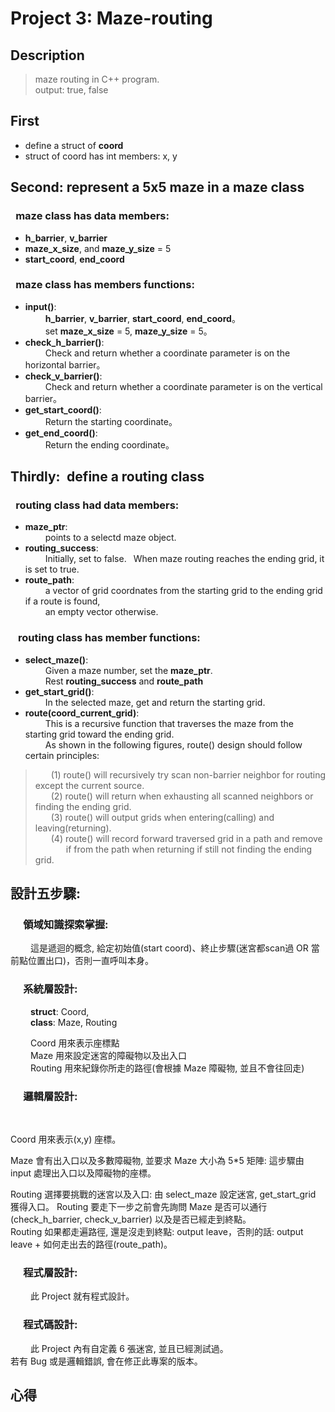 # Project 3: Maze-routing

## Description
>  maze routing in C++ program.  
>  output: true, false

## First
  - define a struct of **coord**  
  - struct of coord has int members: x, y  

## Second: represent a 5x5 maze in a **maze** class
### &ensp;maze class has data members:
  - **h_barrier**, **v_barrier**
  - **maze_x_size**, and **maze_y_size** = 5
  - **start_coord**, **end_coord**

### &ensp;maze class has members functions:
- **input()**:  
    &ensp;&ensp;&ensp;&ensp; **h_barrier**, **v_barrier**, **start_coord**, **end_coord**。  
    &ensp;&ensp;&ensp;&ensp; set **maze_x_size** = 5, **maze_y_size** = 5。
- **check_h_barrier()**:  
    &ensp;&ensp;&ensp;&ensp; Check and return whether a coordinate parameter is on the horizontal barrier。
- **check_v_barrier()**:  
    &ensp;&ensp;&ensp;&ensp; Check and return whether a coordinate parameter is on the vertical barrier。
- **get_start_coord()**:  
    &ensp;&ensp;&ensp;&ensp; Return the starting coordinate。
- **get_end_coord()**:  
    &ensp;&ensp;&ensp;&ensp; Return the ending coordinate。

## Thirdly:&ensp;define a routing class 
### &ensp;routing class had data members:
  - **maze_ptr**:  
      &ensp;&ensp;&ensp;&ensp; points to a selectd maze object.
  - **routing_success**:  
      &ensp;&ensp;&ensp;&ensp; Initially, set to false.&ensp; When  maze routing reaches the ending grid, it is set to true.
  - **route_path**:  
      &ensp;&ensp;&ensp;&ensp; a vector of grid coordnates from the starting grid to the ending grid if a route is found,  
      &ensp;&ensp;&ensp;&ensp; an empty vector otherwise.

### &ensp; routing class has member functions:  
  - **select_maze()**:  
    &ensp;&ensp;&ensp;&ensp; Given a maze number, set the **maze_ptr**.  
    &ensp;&ensp;&ensp;&ensp; Rest **routing_success** and **route_path**
  - **get_start_grid()**:  
      &ensp;&ensp;&ensp;&ensp; In the selected maze, get and return the starting grid.
  - **route(coord_current_grid)**:  
      &ensp;&ensp;&ensp;&ensp; This is a recursive function that traverses the maze from the starting grid toward the ending grid.  
      &ensp;&ensp;&ensp;&ensp; As shown in the following figures, route() design should follow certain principles:    

> &ensp;&ensp;&ensp; (1) route() will recursively try scan non-barrier neighbor for routing except the current source.  
> &ensp;&ensp;&ensp; (2) route() will return when exhausting all scanned neighbors or finding the ending grid.  
> &ensp;&ensp;&ensp; (3) route() will output grids when entering(calling) and leaving(returning).  
> &ensp;&ensp;&ensp; (4) route() will record forward traversed grid in a path and remove   
> &ensp;&ensp;&ensp;&ensp;&ensp;&ensp;&ensp;if from the path when returning if still not finding the ending grid.

## 設計五步驟:
### &ensp;&ensp; 領域知識探索掌握:
  &ensp;&ensp;&ensp;&ensp;
  這是遞迴的概念, 給定初始值(start coord)、終止步驟(迷宮都scan過 OR 當前點位置出口)，否則一直呼叫本身。
  
### &ensp;&ensp; 系統層設計:
  &ensp;&ensp;&ensp;&ensp; **struct**: Coord,     
  &ensp;&ensp;&ensp;&ensp; **class**: Maze, Routing    
  
  &ensp;&ensp;&ensp;&ensp; Coord 用來表示座標點  
  &ensp;&ensp;&ensp;&ensp; Maze 用來設定迷宮的障礙物以及出入口  
  &ensp;&ensp;&ensp;&ensp; Routing 用來紀錄你所走的路徑(會根據 Maze 障礙物, 並且不會往回走)  
  
### &ensp;&ensp; 邏輯層設計:
  &ensp;&ensp;&ensp;&ensp;
  
  Coord 用來表示(x,y) 座標。  
  
  Maze 會有出入口以及多數障礙物, 並要求 Maze 大小為 5*5 矩陣: 這步驟由 input 處理出入口以及障礙物的座標。  
  
  Routing 選擇要挑戰的迷宮以及入口: 由 select_maze 設定迷宮, get_start_grid 獲得入口。
  Routing 要走下一步之前會先詢問 Maze 是否可以通行(check_h_barrier, check_v_barrier) 以及是否已經走到終點。  
  Routing 如果都走遍路徑, 還是沒走到終點: output leave，否則的話: output leave + 如何走出去的路徑(route_path)。  
  
### &ensp;&ensp; 程式層設計:
  &ensp;&ensp;&ensp;&ensp;
  此 Project 就有程式設計。
### &ensp;&ensp; 程式碼設計:
  &ensp;&ensp;&ensp;&ensp;
  此 Project 內有自定義 6 張迷宮, 並且已經測試過。  
  若有 Bug 或是邏輯錯誤, 會在修正此專案的版本。  

## 心得



